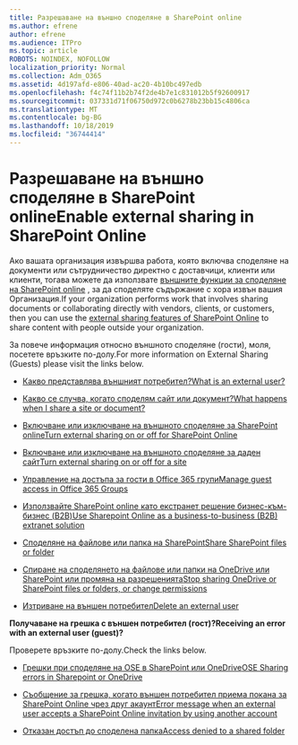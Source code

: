 ```yaml
---
title: Разрешаване на външно споделяне в SharePoint online
ms.author: efrene
author: efrene
ms.audience: ITPro
ms.topic: article
ROBOTS: NOINDEX, NOFOLLOW
localization_priority: Normal
ms.collection: Adm_O365
ms.assetid: 4d197afd-e806-40ad-ac20-4b10bc497edb
ms.openlocfilehash: f4c74f11b2b74f2de4b7e1c831012b5f92600917
ms.sourcegitcommit: 037331d71f06750d972c0b6278b23bb15c4806ca
ms.translationtype: MT
ms.contentlocale: bg-BG
ms.lasthandoff: 10/18/2019
ms.locfileid: "36744414"
---
```

# <a name="enable-external-sharing-in-sharepoint-online"></a><span data-ttu-id="06076-102">Разрешаване на външно споделяне в SharePoint online</span><span class="sxs-lookup"><span data-stu-id="06076-102">Enable external sharing in SharePoint Online</span></span>

<span data-ttu-id="06076-103">Ако вашата организация извършва работа, която включва споделяне на документи или сътрудничество директно с доставчици, клиенти или клиенти, тогава можете да използвате [външните функции за споделяне на SharePoint online](https://docs.microsoft.com/sharepoint/external-sharing-overview) , за да споделяте съдържание с хора извън вашия Организация.</span><span class="sxs-lookup"><span data-stu-id="06076-103">If your organization performs work that involves sharing documents or collaborating directly with vendors, clients, or customers, then you can use the [external sharing features of SharePoint Online](https://docs.microsoft.com/sharepoint/external-sharing-overview) to share content with people outside your organization.</span></span>

<span data-ttu-id="06076-104">За повече информация относно външното споделяне (гости), моля, посетете връзките по-долу.</span><span class="sxs-lookup"><span data-stu-id="06076-104">For more information on External Sharing (Guests) please visit the links below.</span></span>

- [<span data-ttu-id="06076-105">Какво представлява външният потребител?</span><span class="sxs-lookup"><span data-stu-id="06076-105">What is an external user?</span></span>](https://docs.microsoft.com/sharepoint/external-sharing-overview#what-is-an-external-user)

- [<span data-ttu-id="06076-106">Какво се случва, когато споделям сайт или документ?</span><span class="sxs-lookup"><span data-stu-id="06076-106">What happens when I share a site or document?</span></span>](https://docs.microsoft.com/sharepoint/external-sharing-overview#what-happens-when-i-share-a-site-or-document)

- [<span data-ttu-id="06076-107">Включване или изключване на външното споделяне за SharePoint online</span><span class="sxs-lookup"><span data-stu-id="06076-107">Turn external sharing on or off for SharePoint Online</span></span>](https://docs.microsoft.com/sharepoint/turn-external-sharing-on-or-off)

- [<span data-ttu-id="06076-108">Включване или изключване на външното споделяне за даден сайт</span><span class="sxs-lookup"><span data-stu-id="06076-108">Turn external sharing on or off for a site</span></span>](https://docs.microsoft.com/sharepoint/change-external-sharing-site)

- [<span data-ttu-id="06076-109">Управление на достъпа за гости в Office 365 групи</span><span class="sxs-lookup"><span data-stu-id="06076-109">Manage guest access in Office 365 Groups</span></span>](https://docs.microsoft.com/office365/admin/create-groups/manage-guest-access-in-groups?view=o365-worldwide)

- [<span data-ttu-id="06076-110">Използвайте SharePoint online като екстранет решение бизнес-към-бизнес (B2B)</span><span class="sxs-lookup"><span data-stu-id="06076-110">Use Sharepoint Online as a business-to-business (B2B) extranet solution</span></span>](https://docs.microsoft.com/sharepoint/create-b2b-extranet)

- [<span data-ttu-id="06076-111">Споделяне на файлове или папка на SharePoint</span><span class="sxs-lookup"><span data-stu-id="06076-111">Share SharePoint files or folder</span></span>](https://support.office.com/article/share-sharepoint-files-or-folders-1fe37332-0f9a-4719-970e-d2578da4941c)

- [<span data-ttu-id="06076-112">Спиране на споделянето на файлове или папки на OneDrive или SharePoint или промяна на разрешенията</span><span class="sxs-lookup"><span data-stu-id="06076-112">Stop sharing OneDrive or SharePoint files or folders, or change permissions</span></span>](https://support.office.com/article/stop-sharing-onedrive-or-sharepoint-files-or-folders-or-change-permissions-0a36470f-d7fe-40a0-bd74-0ac6c1e13323)

- [<span data-ttu-id="06076-113">Изтриване на външен потребител</span><span class="sxs-lookup"><span data-stu-id="06076-113">Delete an external user</span></span>](https://docs.microsoft.com/sharepoint/remove-users#delete-a-guest-from-the-microsoft-365-admin-center)

<span data-ttu-id="06076-114">**Получаване на грешка с външен потребител (гост)?**</span><span class="sxs-lookup"><span data-stu-id="06076-114">**Receiving an error with an external user (guest)?**</span></span>

<span data-ttu-id="06076-115">Проверете връзките по-долу.</span><span class="sxs-lookup"><span data-stu-id="06076-115">Check the links below.</span></span> 

- [<span data-ttu-id="06076-116">Грешки при споделяне на OSE в SharePoint или OneDrive</span><span class="sxs-lookup"><span data-stu-id="06076-116">OSE Sharing errors in Sharepoint or OneDrive</span></span>](https://docs.microsoft.com/sharepoint/sharepoint-onedrive-error-message)

- [<span data-ttu-id="06076-117">Съобщение за грешка, когато външен потребител приема покана за SharePoint Online чрез друг акаунт</span><span class="sxs-lookup"><span data-stu-id="06076-117">Error message when an external user accepts a SharePoint Online invitation by using another account</span></span>](https://docs.microsoft.com/sharepoint/support/sharing-and-permissions/error-when-external-user-accepts-an-invitation-by-using-another-account)

- [<span data-ttu-id="06076-118">Отказан достъп до споделена папка</span><span class="sxs-lookup"><span data-stu-id="06076-118">Access denied to a shared folder</span></span>](https://docs.microsoft.com/sharepoint/support/sharing-and-permissions/cannot-access-shared-folder)
